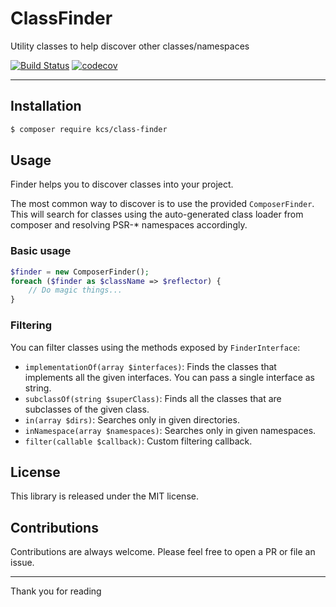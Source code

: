 # ClassFinder

Utility classes to help discover other classes/namespaces

[![Build Status](https://travis-ci.org/alekitto/class-finder.svg?branch=master)](https://travis-ci.org/alekitto/class-finder)
[![codecov](https://codecov.io/gh/alekitto/class-finder/branch/master/graph/badge.svg)](https://codecov.io/gh/alekitto/class-finder)

---

## Installation

```bash
$ composer require kcs/class-finder
```

## Usage

Finder helps you to discover classes into your project.

The most common way to discover is to use the provided `ComposerFinder`.
This will search for classes using the auto-generated class loader
from composer and resolving PSR-* namespaces accordingly.

### Basic usage

```php
$finder = new ComposerFinder();
foreach ($finder as $className => $reflector) {
    // Do magic things...
}
```

### Filtering

You can filter classes using the methods exposed by `FinderInterface`:

- `implementationOf(array $interfaces)`: Finds the classes that implements 
  all the given interfaces. You can pass a single interface as string.
- `subclassOf(string $superClass)`: Finds all the classes that are subclasses
  of the given class.
- `in(array $dirs)`: Searches only in given directories.
- `inNamespace(array $namespaces)`: Searches only in given namespaces.
- `filter(callable $callback)`: Custom filtering callback.

## License

This library is released under the MIT license.

## Contributions

Contributions are always welcome.
Please feel free to open a PR or file an issue.

---

Thank you for reading
